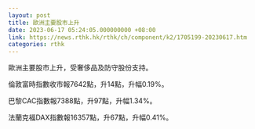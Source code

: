```yaml
---
layout: post
title: 歐洲主要股市上升
date: 2023-06-17 05:24:05.000000000 +08:00
link: https://news.rthk.hk/rthk/ch/component/k2/1705199-20230617.htm
categories: rthk
---
```


歐洲主要股市上升，受奢侈品及防守股份支持。

倫敦富時指數收市報7642點，升14點，升幅0.19%。

巴黎CAC指數報7388點，升97點，升幅1.34%。

法蘭克福DAX指數報16357點，升67點，升幅0.41%。
